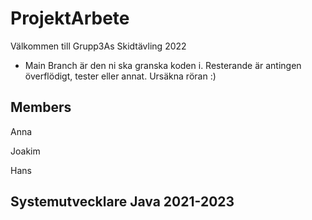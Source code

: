 # ProjektArbete

Välkommen till Grupp3As Skidtävling 2022

- Main Branch är den ni ska granska koden i. Resterande är antingen överflödigt, tester eller annat. Ursäkna röran :)

## Members
Anna

Joakim

Hans

## Systemutvecklare Java 2021-2023
